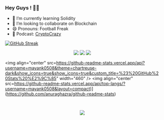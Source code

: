 ### Hey Guys ! 🤘🏻


- 🌱 I’m currently learning Solidity
- 👯 I’m looking to collaborate on Blockchain
- 😄 Pronouns: Football Freak
- 🎤 Podcast: [CryptoCrazy]

 [![GitHub Streak](https://github-readme-streak-stats.herokuapp.com/?user=mayank0508)](https://github.com/DenverCoder1/github-readme-streak-stats)
 
<p align="center">
  <a href="https://twitter.com/MayankThakurrr" target="_blank"><img src="https://img.shields.io/badge/twitter-%231DA1F2.svg?&style=for-the-badge&logo=twitter&logoColor=white" /></a>
  <a href="https://www.linkedin.com/in/mayankkumar05/" target="_blank"><img src="https://img.shields.io/badge/linkedin-%230077B5.svg?&style=for-the-badge&logo=linkedin&logoColor=white" /></a>
  <a href="https://instagram.com/kyayaarbasskaro" target="_blank"><img src="https://img.shields.io/badge/instagram-%23E4405F.svg?&style=for-the-badge&logo=instagram&logoColor=white"></a>
<p align="center">
  
  

  
  <img align="center" src=https://github-readme-stats.vercel.app/api?username=mayank0508&theme=chartreuse-dark&show_icons=true&show_icons=true&custom_title=%23%20GitHub%20Stats%20%E2%9C%85" width="460" />
 <img align="center" src=https://github-readme-stats.vercel.app/api/top-langs/?username=mayank0508&layout=compact)](https://github.com/anuraghazra/github-readme-stats)

<br />


[CryptoCrazy]: https://open.spotify.com/show/1K7zRWmSMETlyFTfPU9zD1


<p align="center">
<img src="https://komarev.com/ghpvc/?username=mayank0508&color=bb54ff&label=Profile%20visits&style=flat-square" />
</p>
